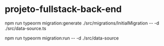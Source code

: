 # projeto-fullstack-back-end

npm run typeorm migration:generate ./src/migrations/InitialMigration -- -d ./src/data-source.ts

npm run typeorm migration:run -- -d ./src/data-source
